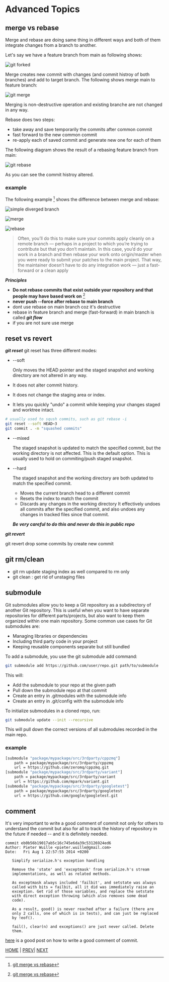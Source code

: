 # Advanced Topics

## merge vs rebase

Merge and rebase are doing same thing in different ways and both of them integrate changes from a branch to another.

Let's say we have a feature branch from main as following shows:

  ![git forked](data/git_forked_commit_diagram.png "git forked commit diagram")

Merge creates new commit with changes (and commit histroy of both branches) and add to target branch. The following shows merge main to feature branch:

  ![git merge](data/git_merge_diagram.png "git merge")

Merging is non-destructive operation and existing branche are not changed in any way.

Rebase does two steps:

- take away and save temporarily the commits after common commit
- fast forward to the new common commit
- re-apply each of saved commit and generate new one for each of them

The following diagram shows the result of a rebasing feature branch from main:

  ![git rebase](data/git_rebase_diagram.png "git rebase")

As you can see the commit histroy altered.

### example

The following example [^1] shows the difference between merge and rebase:

![simple diverged branch](data/git_simple_divergent_hist.png "simple diverged branch")

![merge](data/git_integration_with_merge.png "merge")

![rebase](data/git_integration_with_rebase.png "rebase")

> Often, you’ll do this to make sure your commits apply cleanly on a remote branch — perhaps in a
project to which you’re trying to contribute but that you don’t maintain. In this case, you’d do your
work in a branch and then rebase your work onto origin/master when you were ready to submit
your patches to the main project. That way, the maintainer doesn’t have to do any integration
work — just a fast-forward or a clean apply

***Principles***

- **Do not rebase commits that exist outside your repository and that people may have based
work on** [^1]
- **never push --force after rebase to main branch**
- dont use rebase on main branch coz it's destructive
- rebase in feature branch and merge (fast-forward) in main branch is called ***git flow***
- if you are not sure use merge

## reset vs revert

***git reset***
git reset has three different modes:

- --soft

  Only moves the HEAD pointer and the staged snapshot and working directory are not altered in any way.

- It does not alter commit history.
- It does not change the staging area or index.
- It lets you quickly "undo" a commit while keeping your changes staged and worktree intact.

```bash
# usually used to sqush commits, such as git rebase -i
git reset --soft HEAD~3
git commit . -m "squashed commits"
```

- --mixed
  
  The staged snapshot is updated to match the specified commit, but the working directory is  not affected. This is the default option. This is usually used to hold on commiting/push staged snapshot.

- --hard
  
  The staged snapshot and the working directory are both updated to match the specified commit.
  - Moves the current branch head to a different commit
  - Resets the index to match the commit
  - Discards any changes in the working directory
It effectively undoes all commits after the specified commit, and also undoes any changes in tracked files since that commit.
  
  ***Be very careful to do this and never do this in public repo***

***git revert***

git revert drop some commits by create new commit

## git rm/clean

- git rm update staging index as well compared to rm only
- git clean : get rid of unstaging files

## submodule

Git submodules allow you to keep a Git repository as a subdirectory of another Git repository. This is useful when you want to have separate repositories for different parts/projects, but also want to keep them organized within one main repository.
Some common use cases for Git submodules are:

- Managing libraries or dependencies
- Including third party code in your project
- Keeping reusable components separate but still bundled

To add a submodule, you use the git submodule add command:
  
```bash
git submodule add https://github.com/user/repo.git path/to/submodule
```

This will:

- Add the submodule to your repo at the given path
- Pull down the submodule repo at that commit
- Create an entry in .gitmodules with the submodule info
- Create an entry in .git/config with the submodule info

To initialize submodules in a cloned repo, run:

```bash
git submodule update --init --recursive
```

This will pull down the correct versions of all submodules recorded in the main repo.

### example

```bash
[submodule "package/mypackage/src/3rdparty/cppzmq"]
    path = package/mypackage/src/3rdparty/cppzmq
    url = https://github.com/zeromq/cppzmq.git
[submodule "package/mypackage/src/3rdparty/variant"]
    path = package/mypackage/src/3rdparty/variant
    url = https://github.com/mpark/variant.git
[submodule "package/mypackage/src/3rdparty/googletest"]
    path = package/mypackage/src/3rdparty/googletest
    url = https://github.com/google/googletest.git
```

## comment

It's very important to write a good comment of commit not only for others to understand the commit but also for all to track the history of repository in the future if needed -- and it is definitely needed.

```text
commit eb0b56b19017ab5c16c745e6da39c53126924ed6
Author: Pieter Wuille <pieter.wuille@gmail.com>
Date:   Fri Aug 1 22:57:55 2014 +0200

   Simplify serialize.h's exception handling

   Remove the 'state' and 'exceptmask' from serialize.h's stream
   implementations, as well as related methods.

   As exceptmask always included 'failbit', and setstate was always
   called with bits = failbit, all it did was immediately raise an
   exception. Get rid of those variables, and replace the setstate
   with direct exception throwing (which also removes some dead
   code).

   As a result, good() is never reached after a failure (there are
   only 2 calls, one of which is in tests), and can just be replaced
   by !eof().

   fail(), clear(n) and exceptions() are just never called. Delete
   them.
```

[here](https://cbea.ms/git-commit/) is a good post on how to write a good comment of commit.

[^1]: [git merge vs rebase](https://git-scm.com/book/en/v2/Git-Branching-Rebasing)

[HOME](../README.md) | [PREV](basic_usage.md)| [NEXT](git_workflows.md)
